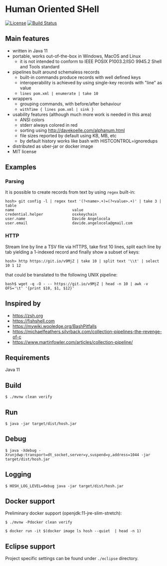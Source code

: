 # Human Oriented SHell

 [![License](https://img.shields.io/badge/License-MIT-blue.svg)](https://opensource.org/licenses/MIT) [![Build Status](https://dev.azure.com/davideangelocola/hosh/_apis/build/status/dfa1.hosh?branchName=master)](https://dev.azure.com/davideangelocola/hosh/_build/latest?definitionId=1&branchName=master)

## Main features
- written in Java 11
- portable, works out-of-the-box in Windows, MacOS and Linux
    - it is not intended to conform to IEEE POSIX P1003.2/ISO 9945.2 Shell and Tools standard
- pipelines built around schemaless records
    - built-in commands produce records with well defined keys
    - interoperability is achieved by using single-key records with "line" as value
    - `lines pom.xml | enumerate | take 10`
- wrappers
    - grouping commands, with before/after behaviour
    - `withTime { lines pom.xml | sink }`
- usability features (although much more work is needed in this area)
    - ANSI colors
    - stderr always colored in red
    - sorting using http://davekoelle.com/alphanum.html
    - file sizes reported by default using KB, MB, etc
    - by default history works like bash with HISTCONTROL=ignoredups
- distributed as uber-jar or docker image
- MIT license

## Examples

### Parsing

It is possible to create records from text by using `regex` built-in:

```
hosh> git config -l | regex text '(?<name>.+)=(?<value>.+)' | take 3 | table
name                          value
credential.helper             osxkeychain
user.name                     Davide Angelocola
user.email                    davide.angelocola@gmail.com
```


### HTTP

Stream line by line a TSV file via HTTPS, take first 10 lines, split each line by tab yielding a 1-indexed record and finally show a subset of keys:

```
hosh> http https://git.io/v9MjZ | take 10 | split text '\\t' | select 10 1 12
```

that could be translated to the following UNIX pipeline:

```
bash$ wget -q -O - -- https://git.io/v9MjZ | head -n 10 | awk -v OFS='\t' '{print $10, $1, $12}'
```


## Inspired by
- https://zsh.org
- https://fishshell.com
- https://mywiki.wooledge.org/BashPitfalls
- https://michaelfeathers.silvrback.com/collection-pipelines-the-revenge-of-c
- https://www.martinfowler.com/articles/collection-pipeline/

## Requirements

Java 11

## Build

`$ ./mvnw clean verify`

## Run

`$ java -jar target/dist/hosh.jar`

## Debug

`$ java -Xdebug -Xrunjdwp:transport=dt_socket,server=y,suspend=y,address=1044 -jar target/dist/hosh.jar`

## Logging

`$ HOSH_LOG_LEVEL=debug java -jar target/dist/hosh.jar`

## Docker support

Preliminary docker support (openjdk:11-jre-slim-stretch):

`$ ./mvnw -Pdocker clean verify`

`$ docker run -it $(docker image ls hosh --quiet  | head -n 1)`

## Eclipse support

Project specific settings can be found under `./eclipse` directory.
